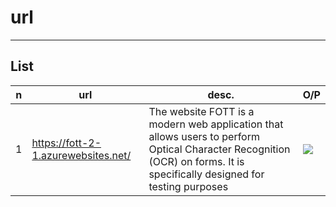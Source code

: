# url

---

## List
|n|url|desc.|O/P|
|-|---|-----|---|
|1|https://fott-2-1.azurewebsites.net/|The website FOTT is a modern web application that allows users to perform Optical Character Recognition (OCR) on forms. It is specifically designed for testing purposes|<img src="https://i.imgur.com/SVvDay0.png">|
